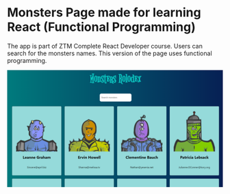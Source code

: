 # Monsters Page made for learning React (Functional Programming)
The app is part of ZTM Complete React Developer course. Users can search for the monsters names.
This version of the page uses functional programming.

<img src=screenshot.png width='600'>
